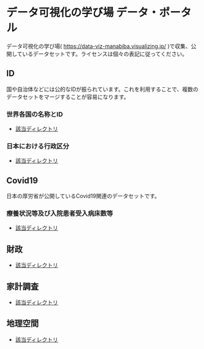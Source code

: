 # データ可視化の学び場 データ・ポータル


データ可視化の学び場( https://data-viz-manabiba.visualizing.jp/ )で収集、公開しているデータセットです。ライセンスは個々の表記に従ってください。



## ID

国や自治体などには公的なIDが振られています。これを利用することで、複数のデータセットをマージすることが容易になります。

### 世界各国の名称とID

- [該当ディレクトリ](/id/country_list)


### 日本における行政区分

- [該当ディレクトリ](/id/prefecture_list)




## Covid19

日本の厚労省が公開しているCovid19関連のデータセットです。

### 療養状況等及び入院患者受入病床数等
- [該当ディレクトリ](/Covid-19/Japan/State-of-Treatment)

## 財政

- [該当ディレクトリ](/財政)



## 家計調査

- [該当ディレクトリ](/家計調査)



## 地理空間

- [該当ディレクトリ](/地理空間)








